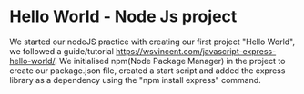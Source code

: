# Hello World - Node Js project
We started our nodeJS practice with creating our first project "Hello World", we followed a guide/tutorial https://wsvincent.com/javascript-express-hello-world/.
We initialised npm(Node Package Manager) in the project to create our package.json file, created a start script and added the express library as a dependency using the "npm install express" command.